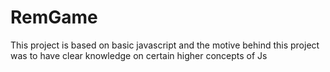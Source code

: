 # RemGame
This project is based on basic javascript and the motive behind this project was to have clear knowledge on certain higher concepts of Js
